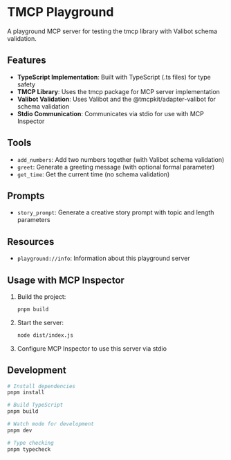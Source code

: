 # TMCP Playground

A playground MCP server for testing the tmcp library with Valibot schema validation.

## Features

- **TypeScript Implementation**: Built with TypeScript (.ts files) for type safety
- **TMCP Library**: Uses the tmcp package for MCP server implementation  
- **Valibot Validation**: Uses Valibot and the @tmcpkit/adapter-valibot for schema validation
- **Stdio Communication**: Communicates via stdio for use with MCP Inspector

## Tools

- `add_numbers`: Add two numbers together (with Valibot schema validation)
- `greet`: Generate a greeting message (with optional formal parameter)
- `get_time`: Get the current time (no schema validation)

## Prompts

- `story_prompt`: Generate a creative story prompt with topic and length parameters

## Resources

- `playground://info`: Information about this playground server

## Usage with MCP Inspector

1. Build the project:
   ```bash
   pnpm build
   ```

2. Start the server:
   ```bash
   node dist/index.js
   ```

3. Configure MCP Inspector to use this server via stdio

## Development

```bash
# Install dependencies
pnpm install

# Build TypeScript
pnpm build

# Watch mode for development
pnpm dev

# Type checking
pnpm typecheck
```
